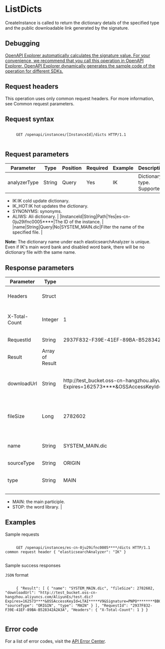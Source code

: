 # ListDicts

CreateInstance is called to return the dictionary details of the specified type and the public downloadable link generated by the signature.

## Debugging

[OpenAPI Explorer automatically calculates the signature value. For your convenience, we recommend that you call this operation in OpenAPI Explorer. OpenAPI Explorer dynamically generates the sample code of the operation for different SDKs.](https://api.aliyun.com/#product=elasticsearch&api=ListDicts&type=ROA&version=2017-06-13)

## Request headers

This operation uses only common request headers. For more information, see Common request parameters.

## Request syntax

```

     GET /openapi/instances/[InstanceId]/dicts HTTP/1.1 
   
```

## Request parameters

|Parameter|Type|Position|Required|Example|Description|
|---------|----|--------|--------|-------|-----------|
|analyzerType|String|Query|Yes|IK|Dictionary type. Supported:

-   IK:IK cold update dictionary.
-   IK\_HOT:IK hot updates the dictionary.
-   SYNONYMS: synonyms.
-   ALIWS: Ali dictionary. |
|InstanceId|String|Path|Yes|es-cn-0ju29ifnc0005\*\*\*\*|The ID of the instance. |
|name|String|Query|No|SYSTEM\_MAIN.dic|Filter the name of the specified file. |

**Note:** The dictionary name under each elasticsearchAnalyzer is unique. Even if IK's main word bank and disabled word bank, there will be no dictionary file with the same name.

## Response parameters

|Parameter|Type|Example|Description|
|---------|----|-------|-----------|
|Headers|Struct| |The header of the response. |
|X-Total-Count|Integer|1|The total number of entries returned. |
|RequestId|String|2937F832-F39E-41EF-89BA-B528342A2A3A|The ID of the request. |
|Result|Array of Result| |The returned request result. |
|downloadUrl|String|http://test\_bucket.oss-cn-hangzhou.aliyuncs.com/AliyunEs/test.dic?Expires=162573\*\*\*\*&OSSAccessKeyId=LTAI\*\*\*\*\*V9&Signature=PNPO\*\*\*\*\*\*\*\*BBGsJDO4V3VfU4sE%3D|Internet downloadable link. The valid duration is 90 seconds. |
|fileSize|Long|2782602|The number of bytes in the dictionary file. Unit: bytes. |
|name|String|SYSTEM\_MAIN.dic|The file name of the dictionary file. |
|sourceType|String|ORIGIN|Static field. |
|type|String|MAIN|The type of the IK dictionary. Valid values:

-   MAIN: the main participle.
-   STOP: the word library. |

## Examples

Sample requests

```

     GET /openapi/instances/es-cn-0ju29ifnc0005****/dicts HTTP/1.1 common request header { "elasticsearchAnalyzer": "IK" } 
   
```

Sample success responses

`JSON` format

```

     { "Result": [ { "name": "SYSTEM_MAIN.dic", "fileSize": 2782602, "downloadUrl": "http://test_bucket.oss-cn-hangzhou.aliyuncs.com/AliyunEs/test.dic?Expires=162573****&OSSAccessKeyId=LTAI*****V9&Signature=PNPO********BBGsJDO4V3VfU4sE%3D", "sourceType": "ORIGIN", "type": "MAIN" } ], "RequestId": "2937F832-F39E-41EF-89BA-B528342A2A3A", "Headers": { "X-Total-Count": 1 } } 
   
```

## Error code

For a list of error codes, visit the [API Error Center](https://error-center.alibabacloud.com/status/product/elasticsearch).

